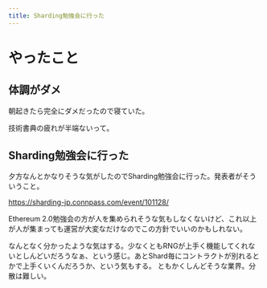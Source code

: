 ```yaml
---
title: Sharding勉強会に行った
---
```


# やったこと

## 体調がダメ

朝起きたら完全にダメだったので寝ていた。

技術書典の疲れが半端ないって。

## Sharding勉強会に行った

夕方なんとかなりそうな気がしたのでSharding勉強会に行った。発表者がそういうこと。

https://sharding-jp.connpass.com/event/101128/

Ethereum 2.0勉強会の方が人を集められそうな気もしなくないけど、これ以上が人が集まっても運営が大変なだけなのでこの方針でいいのかもしれない。

なんとなく分かったような気はする。少なくともRNGが上手く機能してくれないとしんどいだろうなぁ、という感じ。あとShard毎にコントラクトが別れるとかで上手くいくんだろうか、という気もする。
ともかくしんどそうな業界。分散は難しい。
